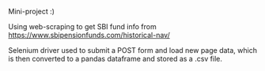 Mini-project :)

Using web-scraping to get SBI fund info from https://www.sbipensionfunds.com/historical-nav/

Selenium driver used to submit a POST form and load new page data, which is then converted to a pandas dataframe and stored as a .csv file.
